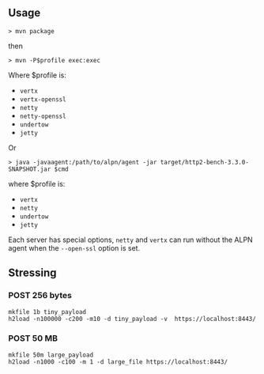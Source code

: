## Usage

```
> mvn package
```

then

```
> mvn -P$profile exec:exec
```

Where $profile is:

- `vertx`
- `vertx-openssl`
- `netty`
- `netty-openssl`
- `undertow`
- `jetty`

Or

```
> java -javaagent:/path/to/alpn/agent -jar target/http2-bench-3.3.0-SNAPSHOT.jar $cmd
```

where $profile is:

- `vertx`
- `netty`
- `undertow`
- `jetty`

Each server has special options, `netty` and `vertx` can run without the ALPN agent when the `--open-ssl` option is set.

## Stressing

### POST 256 bytes

````
mkfile 1b tiny_payload
h2load -n100000 -c200 -m10 -d tiny_payload -v  https://localhost:8443/
````

### POST 50 MB

````
mkfile 50m large_payload
h2load -n1000 -c100 -m 1 -d large_file https://localhost:8443/
````

